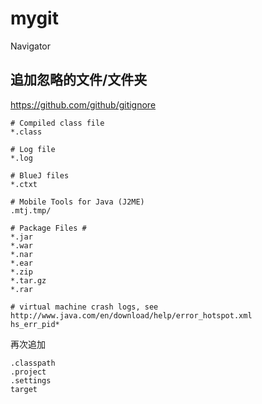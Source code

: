 # mygit

Navigator


## 追加忽略的文件/文件夹

https://github.com/github/gitignore

```
# Compiled class file
*.class

# Log file
*.log

# BlueJ files
*.ctxt

# Mobile Tools for Java (J2ME)
.mtj.tmp/

# Package Files #
*.jar
*.war
*.nar
*.ear
*.zip
*.tar.gz
*.rar

# virtual machine crash logs, see http://www.java.com/en/download/help/error_hotspot.xml
hs_err_pid*
```

再次追加

```
.classpath
.project
.settings
target
```

